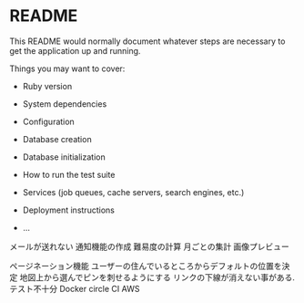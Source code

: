 # README

This README would normally document whatever steps are necessary to get the
application up and running.

Things you may want to cover:

* Ruby version

* System dependencies

* Configuration

* Database creation

* Database initialization

* How to run the test suite

* Services (job queues, cache servers, search engines, etc.)

* Deployment instructions

* ...

メールが送れない
通知機能の作成
難易度の計算
月ごとの集計
画像プレビュー

ページネーション機能
ユーザーの住んでいるところからデフォルトの位置を決定
地図上から選んでピンを刺せるようにする
リンクの下線が消えない事がある.
テスト不十分
Docker
circle CI
AWS

